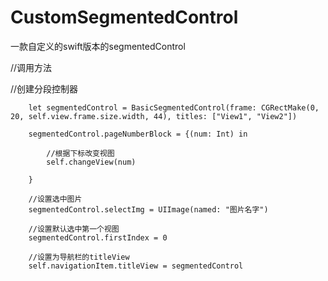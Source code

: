 # CustomSegmentedControl
一款自定义的swift版本的segmentedControl

//调用方法

//创建分段控制器

        let segmentedControl = BasicSegmentedControl(frame: CGRectMake(0, 20, self.view.frame.size.width, 44), titles: ["View1", "View2"])
        
        segmentedControl.pageNumberBlock = {(num: Int) in
        
            //根据下标改变视图
            self.changeView(num)
            
        }
        
        //设置选中图片
        segmentedControl.selectImg = UIImage(named: "图片名字")
        
        //设置默认选中第一个视图
        segmentedControl.firstIndex = 0
        
        //设置为导航栏的titleView
        self.navigationItem.titleView = segmentedControl
